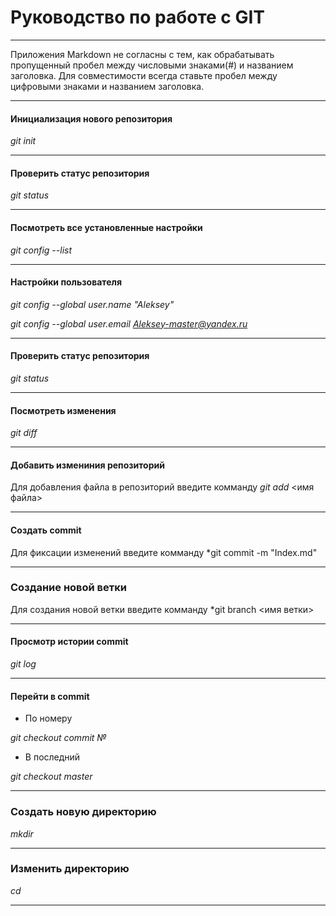 #  Руководство по работе с GIT
___
Приложения Markdown не согласны с тем, как обрабатывать пропущенный пробел между числовыми знаками(#) и названием заголовка.
Для совместимости всегда ставьте пробел между цифровыми знаками и названием заголовка.
___
#### Инициализация нового репозитория
*git init*
___
#### Проверить статус репозитория
*git status*
___
#### Посмотреть все установленные настройки
*git config --list*
___
#### Настройки пользователя

*git config --global user.name "Aleksey"*

*git config --global user.email Aleksey-master@yandex.ru*
___
#### Проверить статус репозитория
*git status*
___
#### Посмотреть изменения
*git diff*
___
#### Добавить измениния репозиторий
Для добавления файла в репозиторий введите комманду
*git add* <имя файла>
___
#### Создать commit
Для фиксации изменений введите комманду
*git commit -m "Index.md"
___
### Создание новой ветки
Для создания новой ветки введите комманду
*git branch <имя ветки>
___
#### Просмотр истории commit
*git log*
___
#### Перейти в commit
- По номеру

*git checkout commit №*

- В последний

*git checkout  master*
___

### Создать новую директорию
*mkdir*
___
### Изменить директорию
*cd*
___

 
